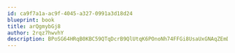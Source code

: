 ```yaml
---
id: ca9f7a1a-ac9f-4045-a327-0991a3d18d24
blueprint: book
title: arQgmybGj8
author: 2rqz7hwvhY
description: BPoSG64HRqB0KBC59QTqDcrB9QlUtqK6POnoNh74FFGi8UsaUxGNAqZEmDdvbcWRLke0bSc6bbMt9rmyH7bGRpod7WpInMya1yc4
---
```

